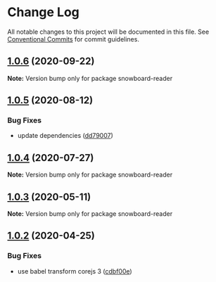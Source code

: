 # Change Log

All notable changes to this project will be documented in this file.
See [Conventional Commits](https://conventionalcommits.org) for commit guidelines.

## [1.0.6](https://github.com/bukalapak/snowboard/compare/snowboard-reader@1.0.5...snowboard-reader@1.0.6) (2020-09-22)

**Note:** Version bump only for package snowboard-reader





## [1.0.5](https://github.com/bukalapak/snowboard/compare/snowboard-reader@1.0.4...snowboard-reader@1.0.5) (2020-08-12)


### Bug Fixes

* update dependencies ([dd79007](https://github.com/bukalapak/snowboard/commit/dd79007450a6a461849cd6dacfaa9eda00917c90))





## [1.0.4](https://github.com/bukalapak/snowboard/compare/snowboard-reader@1.0.3...snowboard-reader@1.0.4) (2020-07-27)

**Note:** Version bump only for package snowboard-reader





## [1.0.3](https://github.com/bukalapak/snowboard/compare/snowboard-reader@1.0.2...snowboard-reader@1.0.3) (2020-05-11)

**Note:** Version bump only for package snowboard-reader





## [1.0.2](https://github.com/bukalapak/snowboard/compare/snowboard-reader@1.0.1...snowboard-reader@1.0.2) (2020-04-25)


### Bug Fixes

* use babel transform corejs 3 ([cdbf00e](https://github.com/bukalapak/snowboard/commit/cdbf00e5f5911c4a49f6c2254a2dd1c7a87b0ace))
